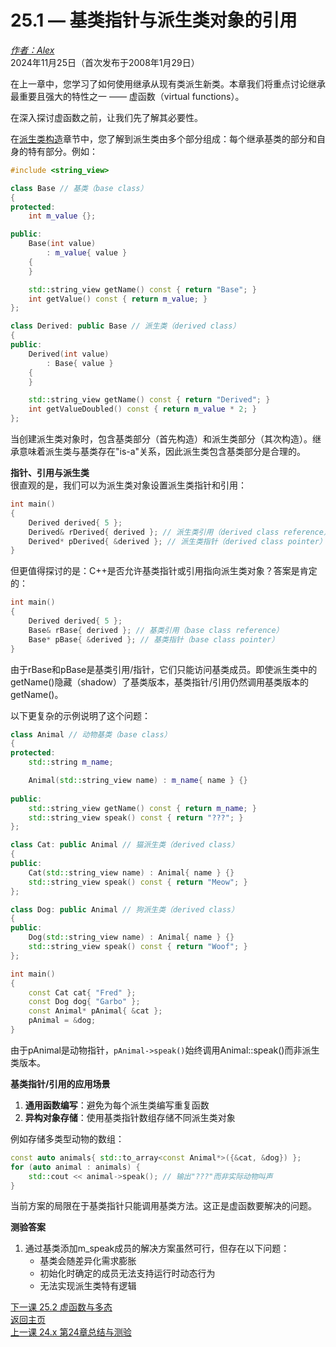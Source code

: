 25.1 — 基类指针与派生类对象的引用  
================================================

[*作者：Alex*](https://www.learncpp.com/author/Alex/ "查看 Alex 的所有文章")  
2024年11月25日（首次发布于2008年1月29日）

在上一章中，您学习了如何使用继承从现有类派生新类。本章我们将重点讨论继承最重要且强大的特性之一 —— 虚函数（virtual functions）。

在深入探讨虚函数之前，让我们先了解其必要性。

在[派生类构造](113-order-of-construction-of-derived-classes/)章节中，您了解到派生类由多个部分组成：每个继承基类的部分和自身的特有部分。例如：

```cpp
#include <string_view>

class Base // 基类（base class）
{
protected:
    int m_value {};

public:
    Base(int value)
        : m_value{ value }
    {
    }

    std::string_view getName() const { return "Base"; }
    int getValue() const { return m_value; }
};

class Derived: public Base // 派生类（derived class）
{
public:
    Derived(int value)
        : Base{ value }
    {
    }

    std::string_view getName() const { return "Derived"; }
    int getValueDoubled() const { return m_value * 2; }
};
```

当创建派生类对象时，包含基类部分（首先构造）和派生类部分（其次构造）。继承意味着派生类与基类存在"is-a"关系，因此派生类包含基类部分是合理的。

 
**指针、引用与派生类**  
很直观的是，我们可以为派生类对象设置派生类指针和引用：

```cpp
int main()
{
    Derived derived{ 5 };
    Derived& rDerived{ derived }; // 派生类引用（derived class reference）
    Derived* pDerived{ &derived }; // 派生类指针（derived class pointer）
}
```

但更值得探讨的是：C++是否允许基类指针或引用指向派生类对象？答案是肯定的：

```cpp
int main()
{
    Derived derived{ 5 };
    Base& rBase{ derived }; // 基类引用（base class reference）
    Base* pBase{ &derived }; // 基类指针（base class pointer）
}
```

由于rBase和pBase是基类引用/指针，它们只能访问基类成员。即使派生类中的getName()隐藏（shadow）了基类版本，基类指针/引用仍然调用基类版本的getName()。

以下更复杂的示例说明了这个问题：

```cpp
class Animal // 动物基类（base class）
{
protected:
    std::string m_name;

    Animal(std::string_view name) : m_name{ name } {}
    
public:
    std::string_view getName() const { return m_name; }
    std::string_view speak() const { return "???"; }
};

class Cat: public Animal // 猫派生类（derived class）
{
public:
    Cat(std::string_view name) : Animal{ name } {}
    std::string_view speak() const { return "Meow"; }
};

class Dog: public Animal // 狗派生类（derived class）
{
public:
    Dog(std::string_view name) : Animal{ name } {}
    std::string_view speak() const { return "Woof"; }
};

int main()
{
    const Cat cat{ "Fred" };
    const Dog dog{ "Garbo" };
    const Animal* pAnimal{ &cat };
    pAnimal = &dog;
}
```

由于pAnimal是动物指针，`pAnimal->speak()`始终调用Animal::speak()而非派生类版本。

**基类指针/引用的应用场景**  
1. **通用函数编写**：避免为每个派生类编写重复函数
2. **异构对象存储**：使用基类指针数组存储不同派生类对象

例如存储多类型动物的数组：

```cpp
const auto animals{ std::to_array<const Animal*>({&cat, &dog}) };
for (auto animal : animals) {
    std::cout << animal->speak(); // 输出"???"而非实际动物叫声
}
```

当前方案的局限在于基类指针只能调用基类方法。这正是虚函数要解决的问题。

**测验答案**  
1. 通过基类添加m_speak成员的解决方案虽然可行，但存在以下问题：
   - 基类会随差异化需求膨胀
   - 初始化时确定的成员无法支持运行时动态行为
   - 无法实现派生类特有逻辑

[下一课 25.2 虚函数与多态](Chapter-25/lesson25.2-virtual-functions.md)  
[返回主页](/)  
[上一课 24.x 第24章总结与测验](Chapter-24/lesson24.x-chapter-24-summary-and-quiz.md)